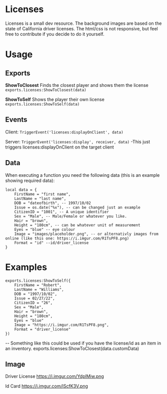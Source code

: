 # Licenses
Licenses is a small dev resource. The background images are based on the state of California driver licenses.
The html/css is not responsive, but feel free to contribute if you decide to do it yourself.

# Usage
## Exports
**ShowToClosest**
Finds the closest player and shows them the license
```exports.licenses:ShowToClosest(data)```

**ShowToSelf**
Shows the player their own license
```exports.licenses:ShowToSelf(data)```

## Events
Client:
```TriggerEvent('licenses:displayOnClient', data)```

Server:
```TriggerEvent('licenses:display', receiver, data)```
-This just triggers licenses:displayOnClient on the target client

## Data
When executing a function you need the following data (this is an example showing required data):
```
local data = {
    FirstName = "first name",
    LastName = "last name",
    DOB = "dateofbirth", -- 1997/10/02
    Issue = os.date("%x"), -- can be changed just an example
    CitizenID = "1001", -- A unique identifier
    Sex = "Male", -- Male/Female or whatever you like.
    Hair = "brown",
    Height = "180cm", -- can be whatever unit of measurement
    Eyes = "blue" -- eye colour
    Image = "images/placeholder.png", -- or alternativly images from online (like this one: https://i.imgur.com/R1TsPF8.png)
    Format = "id" --id/driver_license
}
```

# Examples
```
exports.licenses:ShowToSelf({
    FirstName = "Robert",
    LastName = "Williams",
    DOB = "1997/10/02",
    Issue = 02/27/22",
    CitizenID = "26",
    Sex = "Male",
    Hair = "brown",
    Height = "180cm",
    Eyes = "blue"
    Image = "https://i.imgur.com/R1TsPF8.png",
    Format = "driver_license"
})
```

-- Something like this could be used if you have the license/id as an item in an inventory.
exports.licenses:ShowToClosest(data.customData)

## Image
Driver License
https://i.imgur.com/YdplMiw.png

Id Card
https://i.imgur.com/lScfK3V.png

